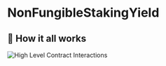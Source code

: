 # NonFungibleStakingYield

## 🤨 How it all works
![High Level Contract Interactions](./docs/Diagram.png)

